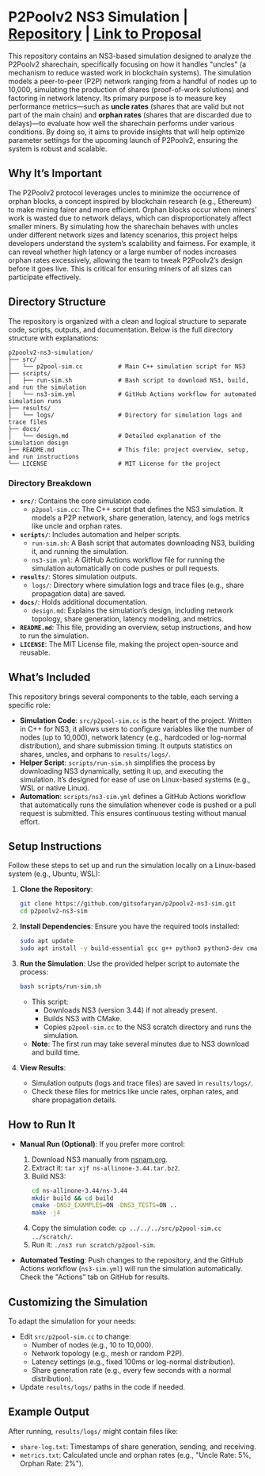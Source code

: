 
# P2Poolv2 NS3 Simulation | [Repository](https://github.com/gitsofaryan/p2pool-ns3-sim) | [Link to Proposal](https://docs.google.com/document/d/149_IujqH5hbIYanJhCBL2zBIVnDPD1bYVplah-DM1_4/edit?usp=sharing)

This repository contains an NS3-based simulation designed to analyze the P2Poolv2 sharechain, specifically focusing on how it handles "uncles" (a mechanism to reduce wasted work in blockchain systems). The simulation models a peer-to-peer (P2P) network ranging from a handful of nodes up to 10,000, simulating the production of shares (proof-of-work solutions) and factoring in network latency. Its primary purpose is to measure key performance metrics—such as **uncle rates** (shares that are valid but not part of the main chain) and **orphan rates** (shares that are discarded due to delays)—to evaluate how well the sharechain performs under various conditions. By doing so, it aims to provide insights that will help optimize parameter settings for the upcoming launch of P2Poolv2, ensuring the system is robust and scalable.

## Why It’s Important

The P2Poolv2 protocol leverages uncles to minimize the occurrence of orphan blocks, a concept inspired by blockchain research (e.g., Ethereum) to make mining fairer and more efficient. Orphan blocks occur when miners’ work is wasted due to network delays, which can disproportionately affect smaller miners. By simulating how the sharechain behaves with uncles under different network sizes and latency scenarios, this project helps developers understand the system’s scalability and fairness. For example, it can reveal whether high latency or a large number of nodes increases orphan rates excessively, allowing the team to tweak P2Poolv2’s design before it goes live. This is critical for ensuring miners of all sizes can participate effectively.

## Directory Structure

The repository is organized with a clean and logical structure to separate code, scripts, outputs, and documentation. Below is the full directory structure with explanations:

```
p2poolv2-ns3-simulation/
├── src/
│   └── p2pool-sim.cc          # Main C++ simulation script for NS3
├── scripts/
│   ├── run-sim.sh             # Bash script to download NS3, build, and run the simulation
│   └── ns3-sim.yml            # GitHub Actions workflow for automated simulation runs
├── results/
│   └── logs/                  # Directory for simulation logs and trace files
├── docs/
│   └── design.md              # Detailed explanation of the simulation design
├── README.md                  # This file: project overview, setup, and run instructions
└── LICENSE                    # MIT License for the project
```

### Directory Breakdown

- **`src/`**: Contains the core simulation code.
  - `p2pool-sim.cc`: The C++ script that defines the NS3 simulation. It models a P2P network, share generation, latency, and logs metrics like uncle and orphan rates.
- **`scripts/`**: Includes automation and helper scripts.
  - `run-sim.sh`: A Bash script that automates downloading NS3, building it, and running the simulation.
  - `ns3-sim.yml`: A GitHub Actions workflow file for running the simulation automatically on code pushes or pull requests.
- **`results/`**: Stores simulation outputs.
  - `logs/`: Directory where simulation logs and trace files (e.g., share propagation data) are saved.
- **`docs/`**: Holds additional documentation.
  - `design.md`: Explains the simulation’s design, including network topology, share generation, latency modeling, and metrics.
- **`README.md`**: This file, providing an overview, setup instructions, and how to run the simulation.
- **`LICENSE`**: The MIT License file, making the project open-source and reusable.

## What’s Included

This repository brings several components to the table, each serving a specific role:

- **Simulation Code**: `src/p2pool-sim.cc` is the heart of the project. Written in C++ for NS3, it allows users to configure variables like the number of nodes (up to 10,000), network latency (e.g., hardcoded or log-normal distribution), and share submission timing. It outputs statistics on shares, uncles, and orphans to `results/logs/`.
- **Helper Script**: `scripts/run-sim.sh` simplifies the process by downloading NS3 dynamically, setting it up, and executing the simulation. It’s designed for ease of use on Linux-based systems (e.g., WSL or native Linux).
- **Automation**: `scripts/ns3-sim.yml` defines a GitHub Actions workflow that automatically runs the simulation whenever code is pushed or a pull request is submitted. This ensures continuous testing without manual effort.

## Setup Instructions

Follow these steps to set up and run the simulation locally on a Linux-based system (e.g., Ubuntu, WSL):

1. **Clone the Repository**:
   ```bash
   git clone https://github.com/gitsofaryan/p2poolv2-ns3-sim.git
   cd p2poolv2-ns3-sim
   ```

2. **Install Dependencies**:
   Ensure you have the required tools installed:
   ```bash
   sudo apt update
   sudo apt install -y build-essential gcc g++ python3 python3-dev cmake wget
   ```

3. **Run the Simulation**:
   Use the provided helper script to automate the process:
   ```bash
   bash scripts/run-sim.sh
   ```
   - This script:
     - Downloads NS3 (version 3.44) if not already present.
     - Builds NS3 with CMake.
     - Copies `p2pool-sim.cc` to the NS3 scratch directory and runs the simulation.
   - **Note**: The first run may take several minutes due to NS3 download and build time.

4. **View Results**:
   - Simulation outputs (logs and trace files) are saved in `results/logs/`.
   - Check these files for metrics like uncle rates, orphan rates, and share propagation details.

## How to Run It

- **Manual Run (Optional)**: If you prefer more control:
  1. Download NS3 manually from [nsnam.org](https://www.nsnam.org/releases/ns-allinone-3.44.tar.bz2).
  2. Extract it: `tar xjf ns-allinone-3.44.tar.bz2`.
  3. Build NS3:
     ```bash
     cd ns-allinone-3.44/ns-3.44
     mkdir build && cd build
     cmake -DNS3_EXAMPLES=ON -DNS3_TESTS=ON ..
     make -j4
     ```
  4. Copy the simulation code: `cp ../../../src/p2pool-sim.cc ../scratch/`.
  5. Run it: `./ns3 run scratch/p2pool-sim`.

- **Automated Testing**: Push changes to the repository, and the GitHub Actions workflow (`ns3-sim.yml`) will run the simulation automatically. Check the "Actions" tab on GitHub for results.

## Customizing the Simulation

To adapt the simulation for your needs:
- Edit `src/p2pool-sim.cc` to change:
  - Number of nodes (e.g., 10 to 10,000).
  - Network topology (e.g., mesh or random P2P).
  - Latency settings (e.g., fixed 100ms or log-normal distribution).
  - Share generation rate (e.g., every few seconds with a normal distribution).
- Update `results/logs/` paths in the code if needed.

## Example Output

After running, `results/logs/` might contain files like:
- `share-log.txt`: Timestamps of share generation, sending, and receiving.
- `metrics.txt`: Calculated uncle and orphan rates (e.g., "Uncle Rate: 5%, Orphan Rate: 2%").

